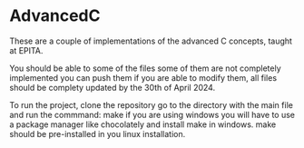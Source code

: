 # AdvancedC
These are a couple of implementations of the advanced C concepts, taught at EPITA.

You should be able to some of the files some of them are not completely implemented you can push them if you are able to modify them, all files should be complety updated by the 30th of April 2024.

To run the project, clone the repository go to the directory with the main file and run the commmand:
make
if you are using windows you will have to use a package manager like chocolately and install make in windows.
make should be pre-installed in you linux installation.
